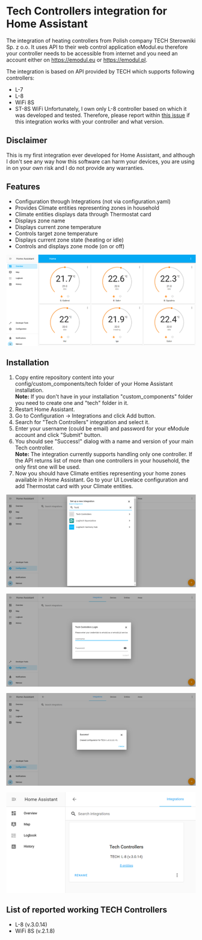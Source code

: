 # Tech Controllers integration for Home Assistant
The integration of heating controllers from Polish company TECH Sterowniki Sp. z o.o. It uses API to their web control application eModul.eu therefore your controller needs to be accessible from internet and you need an account either on https://emodul.eu or https://emodul.pl.

The integration is based on API provided by TECH which supports following controllers:
* L-7
* L-8
* WiFi 8S
* ST-8S WiFi
Unfortunately, I own only L-8 controller based on which it was developed and tested. Therefore, please report within [this issue](/issues/2) if this integration works with your controller and what version.

## Disclaimer
This is my first integration ever developed for Home Assistant, and although I don't see any way how this software can harm your devices, you are using in on your own risk and I do not provide any warranties.

## Features
* Configuration through Integrations (not via configuration.yaml)
* Provides Climate entities representing zones in household
* Climate entities displays data through Thermostat card
* Displays zone name
* Displays current zone temperature
* Controls target zone temperature
* Displays current zone state (heating or idle)
* Controls and displays zone mode (on or off)

![Tech Thermostat Cards](/images/ha-tech-1.png)

## Installation

1. Copy entire repository content into your config/custom_components/tech folder of your Home Assistant installation.  
   **Note:** If you don't have in your installation "custom_components" folder you need to create one and "tech" folder in it.
2. Restart Home Assistant.
3. Go to Configuration -> Integrations and click Add button.
4. Search for "Tech Controllers" integration and select it.
5. Enter your username (could be email) and password for your eModule account and click "Submit" button.
6. You should see "Success!" dialog with a name and version of your main Tech controller.  
   **Note:** The integration currently supports handling only one controller. If the API returns list of more than one controllers in your household, the only first one will be used.
7. Now you should have Climate entities representing your home zones available in Home Assistant. Go to your UI Lovelace configuration and add Thermostat card with your Climate entities. 

![Tech Controllers Setup 1](/images/ha-tech-add-integration-1.png)

![Tech Controllers Setup 2](/images/ha-tech-add-integration-2.png)

![Tech Controllers Setup 3](/images/ha-tech-add-integration-3.png)

![Tech Controllers Setup 4](/images/ha-tech-2.png)

## List of reported working TECH Controllers 
* L-8 (v.3.0.14)
* WiFi 8S (v.2.1.8)